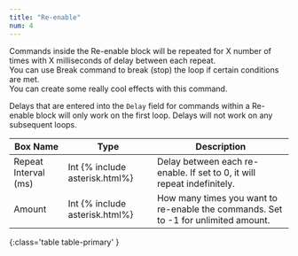 ```yaml
---
title: "Re-enable"
num: 4
---
```


Commands inside the Re-enable block will be repeated for X number of times with X milliseconds of delay between each repeat.\
You can use Break command to break (stop) the loop if certain conditions are met.\
You can create some really cool effects with this command.

Delays that are entered into the `Delay` field for commands within a Re-enable block will only work on the first loop. Delays will not work on any subsequent loops.
  
| Box Name | Type | Description | 
|-------|--------|--------|
|Repeat Interval (ms)|	Int {% include asterisk.html%}|	Delay between each re-enable. If set to 0, it will repeat indefinitely.
|Amount|	Int {% include asterisk.html%}	|How many times you want to re-enable the commands. Set to -1 for unlimited amount.
{:class='table table-primary' }







